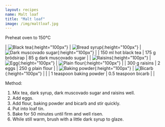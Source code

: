 ```yaml
---
layout: recipes
name: Malt loaf
title: "Malt loaf"
image: /img/maltloaf.jpg
---
```


Preheat oven to 150°C

| ![Black tea](/img/blacktea.jpg){:height="100px"} | ![Bread syrup](/img/breadsyrup.jpg){:height="100px"} | ![Dark muscovado sugar](/img/darkmuscovadosugar.jpg){:height="100px"} |
| 150 ml hot black tea | 175 g brödsirap | 85 g dark muscovado sugar |
| ![Raisins](/img/raisins.jpg){:height="100px"} | ![Egg](/img/egg.jpg){:height="100px"} | ![Plain flour](/img/flour.jpg){:height="100px"} |
| 300 g raisins | 2 eggs | 250 g plain flour |
| ![Baking powder](/img/bakingpowder.jpg){:height="100px"} | ![Bicarb](/img/bicarb.jpg){:height="100px"} |  |
| 1 teaspoon baking powder | 0.5 teaspoon bicarb |  |

Method:
1. Mix tea, dark syrup, dark muscovado sugar and raisins well.
2. Add eggs.
3. Add flour, baking powder and bicarb and stir quickly.
4. Put into loaf tin.
5. Bake for 50 minutes until firm and well risen.
6. While still warm, brush with a little dark syrup to glaze.
